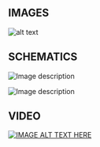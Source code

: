   ## IMAGES
  ![alt text](https://github.com/macsakarn/Drum-Gloves/blob/master/Media/Images/images.jpg "Promote")
  
  
  ## SCHEMATICS
  
  ![Image description](https://github.com/macsakarn/Drum-Gloves/blob/master/Media/Images/Schematic2-gif.gif)
  
  ![Image description](https://github.com/macsakarn/Drum-Gloves/blob/master/Media/Images/Schematic.jpg)
  
  ## VIDEO
  
  [![IMAGE ALT TEXT HERE](https://img.youtube.com/vi/VHUgNPPt1yw/0.jpg)](https://www.youtube.com/watch?v=VHUgNPPt1yw)
  
  
